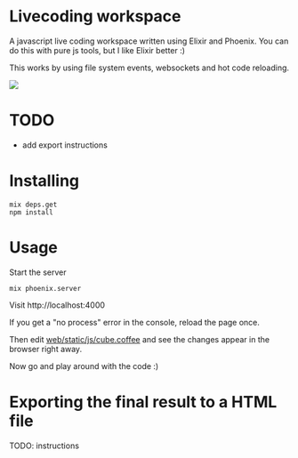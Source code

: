 # Livecoding workspace

A javascript live coding workspace written using Elixir and Phoenix. You can do this with pure js tools, but I like Elixir better :)

This works by using file system events, websockets and hot code reloading.

![](https://s3.amazonaws.com/f.cl.ly/items/0w1l0e2z3g3v0x172s3D/livecoding_workspace.gif?v=a98f7faa)

# TODO

- add export instructions

# Installing

    mix deps.get
    npm install

# Usage

Start the server

    mix phoenix.server

Visit http://localhost:4000

If you get a "no process" error in the console, reload the page once.

Then edit [web/static/js/cube.coffee](web/static/js/cube.coffee) and see the changes appear in the browser right away.

Now go and play around with the code :)

# Exporting the final result to a HTML file

TODO: instructions
